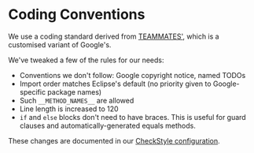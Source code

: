 
# Coding Conventions

We use a coding standard derived from [TEAMMATES'](https://docs.google.com/document/pub?id=1iAESIXM0zSxEa5OY7dFURam_SgLiSMhPQtU0drQagrs&embedded=true), which is a customised variant of Google's.

We've tweaked a few of the rules for our needs:

- Conventions we don't follow: Google copyright notice, named TODOs
- Import order matches Eclipse's default (no priority given to Google-specific package names)
- Such `__METHOD_NAMES__` are allowed
- Line length is increased to 120
- `if` and `else` blocks don't need to have braces. This is useful for guard clauses and automatically-generated equals methods.

These changes are documented in our [CheckStyle configuration](../config/checkstyle/checkstyle.xml).
